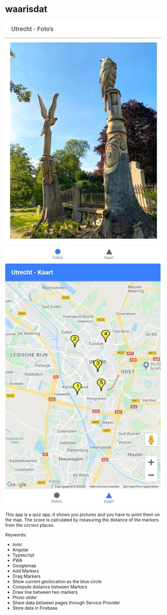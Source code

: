 # waarisdat
![alt text](2020-06-12_12h06_24.jpg?raw=true "Photos")
![alt text](2020-06-12_12h09_49.jpg?raw=true "Map")

This app is a quiz app.
It shows you pictures and you have to point them on the map.
The score is calculated by measuring the distance of the markers from the correct places.

Keywords:

- Ionic
- Angular
- Typescript
- PWA
- Googlemap
- Add Markers
- Drag Markers
- Show current geolocation as the blue circle 
- Compute distance between Markers
- Draw line between two markers
- Photo slider
- Share data between pages through Service Provider
- Store data in Firebase
